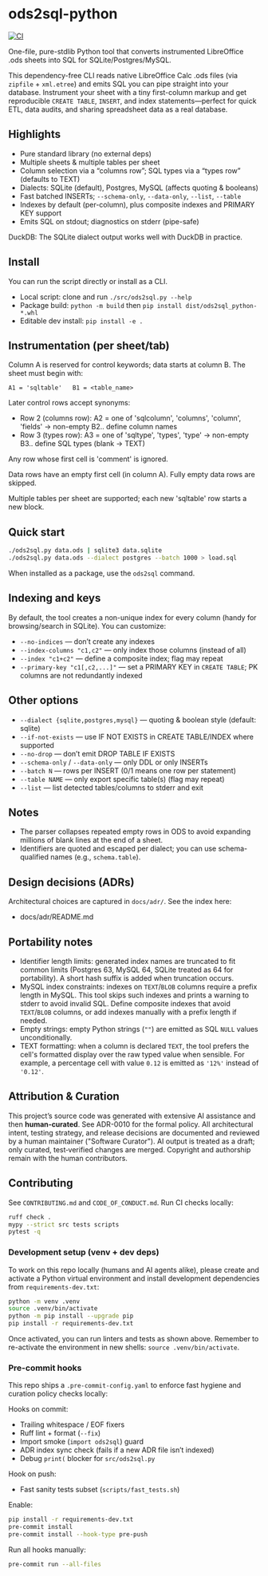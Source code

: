 # ods2sql-python
[![CI](https://github.com/arturormk/ods2sql-python/actions/workflows/ci.yml/badge.svg?branch=main)](https://github.com/arturormk/ods2sql-python/actions/workflows/ci.yml)

One-file, pure-stdlib Python tool that converts instrumented LibreOffice .ods sheets into SQL for SQLite/Postgres/MySQL.

This dependency-free CLI reads native LibreOffice Calc .ods files (via `zipfile` + `xml.etree`) and emits SQL you can pipe straight into your database. Instrument your sheet with a tiny first-column markup and get reproducible `CREATE TABLE`, `INSERT`, and index statements—perfect for quick ETL, data audits, and sharing spreadsheet data as a real database.

## Highlights

- Pure standard library (no external deps)
- Multiple sheets & multiple tables per sheet
- Column selection via a “columns row”; SQL types via a “types row” (defaults to TEXT)
- Dialects: SQLite (default), Postgres, MySQL (affects quoting & booleans)
- Fast batched INSERTs; `--schema-only`, `--data-only`, `--list`, `--table`
- Indexes by default (per-column), plus composite indexes and PRIMARY KEY support
- Emits SQL on stdout; diagnostics on stderr (pipe-safe)

DuckDB: The SQLite dialect output works well with DuckDB in practice.

## Install

You can run the script directly or install as a CLI.

- Local script: clone and run `./src/ods2sql.py --help`
- Package build: `python -m build` then `pip install dist/ods2sql_python-*.whl`
- Editable dev install: `pip install -e .`

## Instrumentation (per sheet/tab)

Column A is reserved for control keywords; data starts at column B. The sheet must begin with:

```
A1 = 'sqltable'   B1 = <table_name>
```

Later control rows accept synonyms:

- Row 2 (columns row): A2 = one of 'sqlcolumn', 'columns', 'column', 'fields'  → non-empty B2.. define column names
- Row 3 (types row):   A3 = one of 'sqltype', 'types', 'type'                  → non-empty B3.. define SQL types (blank → TEXT)

Any row whose first cell is 'comment' is ignored.

Data rows have an empty first cell (in column A). Fully empty data rows are skipped.

Multiple tables per sheet are supported; each new 'sqltable' row starts a new block.

## Quick start

```bash
./ods2sql.py data.ods | sqlite3 data.sqlite
./ods2sql.py data.ods --dialect postgres --batch 1000 > load.sql
```

When installed as a package, use the `ods2sql` command.

## Indexing and keys

By default, the tool creates a non-unique index for every column (handy for browsing/search in SQLite). You can customize:

- `--no-indices`  — don’t create any indexes
- `--index-columns "c1,c2"` — only index those columns (instead of all)
- `--index "c1+c2"` — define a composite index; flag may repeat
- `--primary-key "c1[,c2,...]"` — set a PRIMARY KEY in `CREATE TABLE`; PK columns are not redundantly indexed

## Other options

- `--dialect {sqlite,postgres,mysql}` — quoting & boolean style (default: sqlite)
- `--if-not-exists` — use IF NOT EXISTS in CREATE TABLE/INDEX where supported
- `--no-drop` — don’t emit DROP TABLE IF EXISTS
- `--schema-only` / `--data-only` — only DDL or only INSERTs
- `--batch N` — rows per INSERT (0/1 means one row per statement)
- `--table NAME` — only export specific table(s) (flag may repeat)
- `--list` — list detected tables/columns to stderr and exit

## Notes

- The parser collapses repeated empty rows in ODS to avoid expanding millions of blank lines at the end of a sheet.
- Identifiers are quoted and escaped per dialect; you can use schema-qualified names (e.g., `schema.table`).

## Design decisions (ADRs)

Architectural choices are captured in `docs/adr/`. See the index here:

- docs/adr/README.md

## Portability notes

- Identifier length limits: generated index names are truncated to fit common limits (Postgres 63, MySQL 64, SQLite treated as 64 for portability). A short hash suffix is added when truncation occurs.
- MySQL index constraints: indexes on `TEXT`/`BLOB` columns require a prefix length in MySQL. This tool skips such indexes and prints a warning to stderr to avoid invalid SQL. Define composite indexes that avoid `TEXT`/`BLOB` columns, or add indexes manually with a prefix length if needed.
- Empty strings: empty Python strings (`""`) are emitted as SQL `NULL` values unconditionally.
- TEXT formatting: when a column is declared `TEXT`, the tool prefers the cell's formatted display over the raw typed value when sensible. For example, a percentage cell with value `0.12` is emitted as `'12%'` instead of `'0.12'`.

## Attribution & Curation

This project’s source code was generated with extensive AI assistance and then **human‑curated**. See ADR-0010 for the formal policy. All architectural intent, testing strategy, and release decisions are documented and reviewed by a human maintainer ("Software Curator"). AI output is treated as a draft; only curated, test‑verified changes are merged. Copyright and authorship remain with the human contributors.

## Contributing

See `CONTRIBUTING.md` and `CODE_OF_CONDUCT.md`. Run CI checks locally:

```bash
ruff check .
mypy --strict src tests scripts
pytest -q
```

### Development setup (venv + dev deps)

To work on this repo locally (humans and AI agents alike), please create and activate a Python virtual environment and install development dependencies from `requirements-dev.txt`:

```bash
python -m venv .venv
source .venv/bin/activate
python -m pip install --upgrade pip
pip install -r requirements-dev.txt
```

Once activated, you can run linters and tests as shown above. Remember to re-activate the environment in new shells: `source .venv/bin/activate`.

### Pre-commit hooks

This repo ships a `.pre-commit-config.yaml` to enforce fast hygiene and curation policy checks locally:

Hooks on commit:
- Trailing whitespace / EOF fixers
- Ruff lint + format (`--fix`)
- Import smoke (`import ods2sql`) guard
- ADR index sync check (fails if a new ADR file isn’t indexed)
- Debug `print(` blocker for `src/ods2sql.py`

Hook on push:
- Fast sanity tests subset (`scripts/fast_tests.sh`)

Enable:

```bash
pip install -r requirements-dev.txt
pre-commit install
pre-commit install --hook-type pre-push
```

Run all hooks manually:

```bash
pre-commit run --all-files
```
